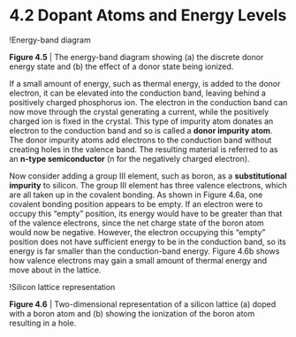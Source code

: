 # 4.2 Dopant Atoms and Energy Levels

!Energy-band diagram

**Figure 4.5** | The energy-band diagram showing (a) the discrete donor energy state and (b) the effect of a donor state being ionized.

If a small amount of energy, such as thermal energy, is added to the donor electron, it can be elevated into the conduction band, leaving behind a positively charged phosphorus ion. The electron in the conduction band can now move through the crystal generating a current, while the positively charged ion is fixed in the crystal. This type of impurity atom donates an electron to the conduction band and so is called a **donor impurity atom**. The donor impurity atoms add electrons to the conduction band without creating holes in the valence band. The resulting material is referred to as an **n-type semiconductor** (n for the negatively charged electron).

Now consider adding a group III element, such as boron, as a **substitutional impurity** to silicon. The group III element has three valence electrons, which are all taken up in the covalent bonding. As shown in Figure 4.6a, one covalent bonding position appears to be empty. If an electron were to occupy this “empty” position, its energy would have to be greater than that of the valence electrons, since the net charge state of the boron atom would now be negative. However, the electron occupying this “empty” position does not have sufficient energy to be in the conduction band, so its energy is far smaller than the conduction-band energy. Figure 4.6b shows how valence electrons may gain a small amount of thermal energy and move about in the lattice.

!Silicon lattice representation

**Figure 4.6** | Two-dimensional representation of a silicon lattice (a) doped with a boron atom and (b) showing the ionization of the boron atom resulting in a hole.
